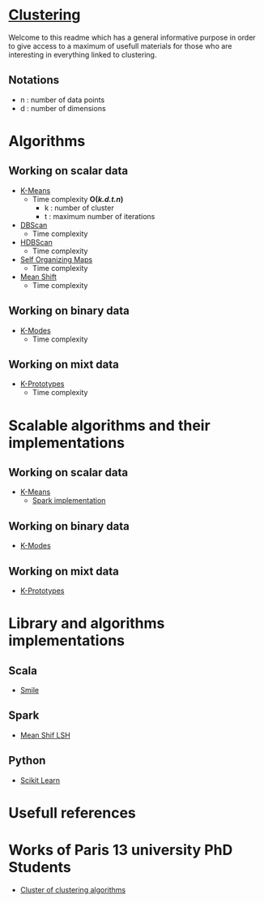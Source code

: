 # [Clustering](https://en.wikipedia.org/wiki/Cluster_analysis)

Welcome to this readme which has a general informative purpose in order to give access to a maximum of usefull materials for those who are interesting in everything linked to clustering.

## Notations
 * n : number of data points
 * d : number of dimensions

# Algorithms
## Working on scalar data
* [K-Means](https://en.wikipedia.org/wiki/K-means_clustering)
  * Time complexity **O(_k.d.t.n_)**
    * k : number of cluster
    * t : maximum number of iterations
* [DBScan](https://en.wikipedia.org/wiki/DBSCAN)
  * Time complexity
* [HDBScan]()
  * Time complexity
* [Self Organizing Maps]()
  * Time complexity
* [Mean Shift](https://en.wikipedia.org/wiki/Mean_shift)
  * Time complexity
## Working on binary data
* [K-Modes]()
  * Time complexity
## Working on mixt data
* [K-Prototypes]()
  * Time complexity

# Scalable algorithms and their implementations
## Working on scalar data
* [K-Means](https://en.wikipedia.org/wiki/K-means_clustering)
  * [Spark implementation](https://spark.apache.org/docs/latest/mllib-clustering.html)
## Working on binary data
* [K-Modes]()
## Working on mixt data
* [K-Prototypes]()
# Library and algorithms implementations
## Scala
* [Smile](https://haifengl.github.io/smile/clustering.html)
## Spark
* [Mean Shif LSH](https://github.com/beckgael/Mean-Shift-LSH)
## Python
* [Scikit Learn](http://scikit-learn.org/stable/modules/clustering.html#clustering)

# Usefull references



# Works of Paris 13 university PhD Students
* [Cluster of clustering algorithms](https://github.com/Spark-clustering-notebook)
